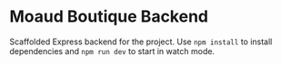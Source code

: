 # Moaud Boutique Backend

Scaffolded Express backend for the project. Use `npm install` to install dependencies and `npm run dev` to start in watch mode.

